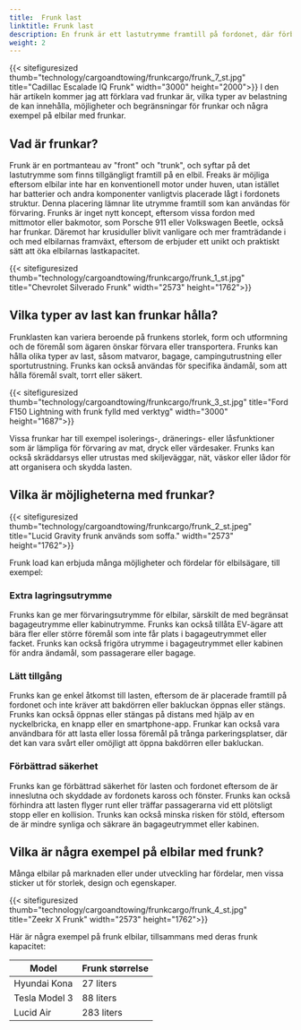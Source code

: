 ```yaml
---
title:  Frunk last
linktitle: Frunk last
description: En frunk är ett lastutrymme framtill på fordonet, där förbränningsmotorn normalt skulle vara. Frunks kan erbjuda många fördelar, såsom extra lagringsutrymme, enkel åtkomst och förbättrad säkerhet.
weight: 2
---
```

<!-- markdownlint-disable MD033 -->
{{< sitefiguresized thumb="technology/cargoandtowing/frunkcargo/frunk_7_st.jpg" title="Cadillac Escalade IQ Frunk" width="3000" height="2000">}}
I den här artikeln kommer jag att förklara vad frunkar är, vilka typer av belastning de kan innehålla, möjligheter och begränsningar för frunkar och några exempel på elbilar med frunkar.

## Vad är frunkar?

Frunk är en portmanteau av "front" och "trunk", och syftar på det lastutrymme som finns tillgängligt framtill på en elbil. Freaks är möjliga eftersom elbilar inte har en konventionell motor under huven, utan istället har batterier och andra komponenter vanligtvis placerade lågt i fordonets struktur. Denna placering lämnar lite utrymme framtill som kan användas för förvaring. Frunks är inget nytt koncept, eftersom vissa fordon med mittmotor eller bakmotor, som Porsche 911 eller Volkswagen Beetle, också har frunkar. Däremot har krusiduller blivit vanligare och mer framträdande i och med elbilarnas framväxt, eftersom de erbjuder ett unikt och praktiskt sätt att öka elbilarnas lastkapacitet.

{{< sitefiguresized thumb="technology/cargoandtowing/frunkcargo/frunk_1_st.jpg" title="Chevrolet Silverado Frunk" width="2573" height="1762">}}

## Vilka typer av last kan frunkar hålla?

Frunklasten kan variera beroende på frunkens storlek, form och utformning och de föremål som ägaren önskar förvara eller transportera. Frunks kan hålla olika typer av last, såsom matvaror, bagage, campingutrustning eller sportutrustning. Frunks kan också användas för specifika ändamål, som att hålla föremål svalt, torrt eller säkert.

{{< sitefiguresized thumb="technology/cargoandtowing/frunkcargo/frunk_3_st.jpg" title="Ford F150 Lightning with frunk fylld med verktyg" width="3000" height="1687">}}

Vissa frunkar har till exempel isolerings-, dränerings- eller låsfunktioner som är lämpliga för förvaring av mat, dryck eller värdesaker. Frunks kan också skräddarsys eller utrustas med skiljeväggar, nät, väskor eller lådor för att organisera och skydda lasten.

## Vilka är möjligheterna med frunkar?

{{< sitefiguresized thumb="technology/cargoandtowing/frunkcargo/frunk_2_st.jpeg" title="Lucid Gravity frunk används som soffa." width="2573" height="1762">}}

Frunk load kan erbjuda många möjligheter och fördelar för elbilsägare, till exempel:

### Extra lagringsutrymme

Frunks kan ge mer förvaringsutrymme för elbilar, särskilt de med begränsat bagageutrymme eller kabinutrymme. Frunks kan också tillåta EV-ägare att bära fler eller större föremål som inte får plats i bagageutrymmet eller facket. Frunks kan också frigöra utrymme i bagageutrymmet eller kabinen för andra ändamål, som passagerare eller bagage.

### Lätt tillgång

Frunks kan ge enkel åtkomst till lasten, eftersom de är placerade framtill på fordonet och inte kräver att bakdörren eller bakluckan öppnas eller stängs. Frunks kan också öppnas eller stängas på distans med hjälp av en nyckelbricka, en knapp eller en smartphone-app. Frunkar kan också vara användbara för att lasta eller lossa föremål på trånga parkeringsplatser, där det kan vara svårt eller omöjligt att öppna bakdörren eller bakluckan.

### Förbättrad säkerhet

Frunks kan ge förbättrad säkerhet för lasten och fordonet eftersom de är inneslutna och skyddade av fordonets kaross och fönster. Frunks kan också förhindra att lasten flyger runt eller träffar passagerarna vid ett plötsligt stopp eller en kollision. Trunks kan också minska risken för stöld, eftersom de är mindre synliga och säkrare än bagageutrymmet eller kabinen.

## Vilka är några exempel på elbilar med frunk?

Många elbilar på marknaden eller under utveckling har fördelar, men vissa sticker ut för storlek, design och egenskaper.

{{< sitefiguresized thumb="technology/cargoandtowing/frunkcargo/frunk_4_st.jpg" title="Zeekr X Frunk" width="2573" height="1762">}}

Här är några exempel på frunk elbilar, tillsammans med deras frunk kapacitet:

<table class="table table-striped">
<thead>
    <tr>
        <th>Model</th>
        <th>Frunk størrelse</th>
   </tr>
</thead>
<tbody>
<tr>
    <td>Hyundai Kona</td>
    <td>27 liters</td>
</tr>
<tr>
    <td>Tesla Model 3</td>
    <td>88 liters</td>
</tr>
<tr>
    <td>Lucid Air</td>
    <td>283 liters</td>
</tr>
</tbody>
</table>